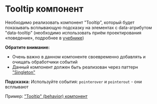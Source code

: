# Tooltip компонент

Необходимо реализовать компонент "Tooltip", который будет показывать всплывающую подсказку 
на элементах c data-атрибутом "data-tooltip" (необходимо использовать приём проектирования «поведение», 
подробнее в [учебнике](https://learn.javascript.ru/event-delegation#priyom-proektirovaniya-povedenie))

**Обратите внимание:**
 
* Очень важно в данном компоненте своевременно добавлять и очищать обработчики событий
* Данный компонент должен быть реализован через паттерн 
["Singleton"](https://ru.wikipedia.org/wiki/%D0%9E%D0%B4%D0%B8%D0%BD%D0%BE%D1%87%D0%BA%D0%B0_%28%D1%88%D0%B0%D0%B1%D0%BB%D0%BE%D0%BD_%D0%BF%D1%80%D0%BE%D0%B5%D0%BA%D1%82%D0%B8%D1%80%D0%BE%D0%B2%D0%B0%D0%BD%D0%B8%D1%8F%29)   

**Подсказка:**
Используйте события: `pointerover` и  `pointerout` - они всплывают

Пример: ["Tooltip" (behavior) компонент](https://glitch.com/edit/#!/tooltip-learn-javascript)
